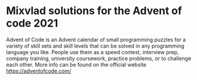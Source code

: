 # Mixvlad solutions for the Advent of code 2021

Advent of Code is an Advent calendar of small programming puzzles for a variety of skill sets and skill levels that can be solved in any programming language you like. People use them as a speed contest, interview prep, company training, university coursework, practice problems, or to challenge each other.
More info can be found on the official website https://adventofcode.com/

